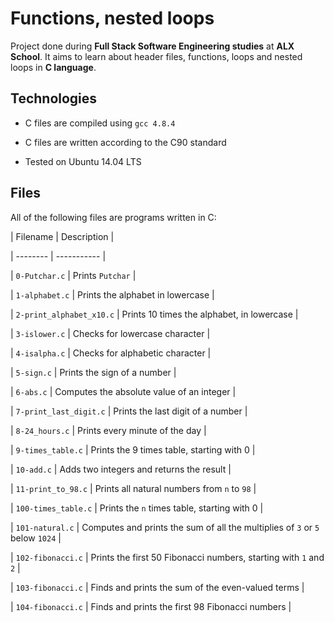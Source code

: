 # Functions, nested loops



Project done during **Full Stack Software Engineering studies** at **ALX School**. It aims to learn about header files, functions, loops and nested loops in **C language**.



## Technologies

* C files are compiled using `gcc 4.8.4`

* C files are written according to the C90 standard

* Tested on Ubuntu 14.04 LTS



## Files

All of the following files are programs written in C:



| Filename | Description |

| -------- | ----------- |

| `0-Putchar.c` | Prints `Putchar` |

| `1-alphabet.c` | Prints the alphabet in lowercase |

| `2-print_alphabet_x10.c` | Prints 10 times the alphabet, in lowercase |

| `3-islower.c` | Checks for lowercase character |

| `4-isalpha.c` | Checks for alphabetic character |

| `5-sign.c` | Prints the sign of a number |

| `6-abs.c` | Computes the absolute value of an integer |

| `7-print_last_digit.c` | Prints the last digit of a number |

| `8-24_hours.c` | Prints every minute of the day |

| `9-times_table.c` | Prints the 9 times table, starting with 0 |

| `10-add.c` | Adds two integers and returns the result |

| `11-print_to_98.c` | Prints all natural numbers from `n` to `98` |

| `100-times_table.c` | Prints the `n` times table, starting with 0 |

| `101-natural.c` | Computes and prints the sum of all the multiplies of `3` or `5` below `1024` |

| `102-fibonacci.c` | Prints the first 50 Fibonacci numbers, starting with `1` and `2` |

| `103-fibonacci.c` | Finds and prints the sum of the even-valued terms |

| `104-fibonacci.c` | Finds and prints the first 98 Fibonacci numbers |
